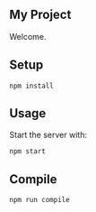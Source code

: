 My Project
---
Welcome.

Setup
---
```
npm install
```

Usage
---
Start the server with:
```
npm start
```

Compile
---
```
npm run compile
```